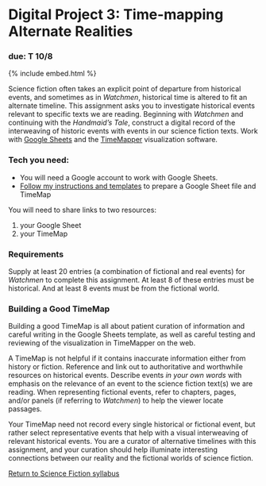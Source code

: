 # Digital Project 3: Time-mapping Alternate Realities

### due: T 10/8

{% include embed.html %}

Science fiction often takes an explicit point of departure from historical events, and sometimes as in *Watchmen*, historical time is altered to fit an alternate timeline. This assignment asks you to investigate historical events relevant to specific texts we are reading. Beginning with *Watchmen* and continuing with the *Handmaid’s Tale*, construct a digital record of the interweaving of historic events with events in our science fiction texts. Work with [Google Sheets](https://www.google.com/sheets/about/) and the [TimeMapper](http://timemapper.okfnlabs.org/) visualization software. 


### Tech you need: 
* You will need a Google account to work with Google Sheets.
* [Follow my instructions and templates](timeMap.md) to prepare a Google Sheet file and TimeMap

You will need to share links to two resources:
1. your Google Sheet 
2. your TimeMap 

### Requirements 
Supply at least 20 entries (a combination of fictional and real events) for *Watchmen* to complete this assignment. 
At least 8 of these entries must be historical. And at least 8 events must be from the fictional world. 

### Building a Good TimeMap

Building a good TimeMap is all about patient curation of information and careful writing in the Google Sheets template, as well as careful testing and reviewing of the visualization in TimeMapper on the web. 

A TimeMap is not helpful if it contains inaccurate information either from history or fiction. Reference and link out to authoritative and worthwhile resources on historical events. Describe events *in your own words* with emphasis on the relevance of an event to the science fiction text(s) we are reading. When representing fictional events, refer to chapters, pages, and/or panels (if referring to *Watchmen*) to help the viewer locate passages. 

Your TimeMap need not record every single historical or fictional event, but rather select representative events that help with a visual interweaving of relevant historical events. You are a curator of alternative timelines with this assignment, and your curation should help illuminate interesting connections between our reality and the fictional worlds of science fiction. 


[Return to Science Fiction syllabus](https://ebeshero.github.io/scienceFiction/)







